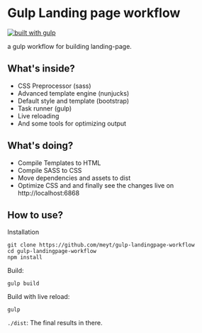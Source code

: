 # Gulp Landing page workflow 

[![built with gulp](https://img.shields.io/badge/gulp-project-eb4a4b.svg?logo=data%3Aimage%2Fpng%3Bbase64%2CiVBORw0KGgoAAAANSUhEUgAAAAYAAAAOCAMAAAA7QZ0XAAAABlBMVEUAAAD%2F%2F%2F%2Bl2Z%2FdAAAAAXRSTlMAQObYZgAAABdJREFUeAFjAAFGRjSSEQzwUgwQkjAFAAtaAD0Ls2nMAAAAAElFTkSuQmCC)](http://gulpjs.com/)

a gulp workflow for building landing-page.

## What's inside?

- CSS Preprocessor (sass)
- Advanced template engine (nunjucks)
- Default style and template (bootstrap)
- Task runner (gulp)
- Live reloading
- And some tools for optimizing output

## What's doing?

- Compile Templates to HTML
- Compile SASS to CSS
- Move dependencies and assets to dist
- Optimize CSS and  and finally see the changes live on http://localhost:6868

## How to use?

Installation
```
git clone https://github.com/meyt/gulp-landingpage-workflow
cd gulp-landingpage-workflow
npm install
```

Build:
```
gulp build
```

Build with live reload:

```
gulp
```

`./dist`: The final results in there.